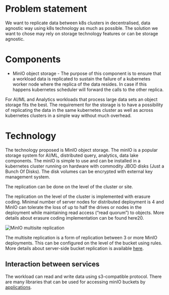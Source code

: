 
# Problem statement

We want to replicate data between k8s clusters in decentralised, data agnostic way using k8s technology as much as possible. The solution we want to chose may rely on storage technology features or can be storage agnostic.

# Components

- MinIO object storage - The purpose of this component is to ensure that a workload data is replicated to sustain the failure of a kubernetes worker node where the replica of the data resides. In case if this happens kubernetes scheduler will forward the calls to the other replica. 

For AI/ML and Analytics workloads that process large data sets an object storage fits the best. The requirement for the storage is to have a possibility of replicating the data in the same kubernetes cluster as well as across kubernetes clusters in a simple way without much overhead. 

# Technology

The technology proposed is MinIO object storage. The minIO is a popular storage system for AI/ML, distributed query, analytics, data lake components. The minIO is simple to use and can be installed in a kubernetes cluster running on hardware with commodity JBOD disks (Just a Bunch Of Disks). The disk volumes can be encrypted with external key management system. 

The replication can be done on the level of the cluster or site.

The replication on the level of the cluster is implemented with erasure coding. Minimal number of server nodes for distributed deployment is 4 and MinIO can tolerate the loss of up to half the drives or nodes in the deployment while maintaining read access (“read quorum”) to objects. More details about erasure coding implementation can be found here20. 

![MinIO multisite replication ](0002_data-replica-service/fig1.png)

The multisite replication is a form of replication between 3 or more MinIO deployments. This can be configured on the level of the bucket using rules. More details about server-side bucket replication is available [here](https://min.io/docs/minio/linux/operations/concepts/erasure-coding.html#minio-erasure-coding).  

## Interaction between services

The workload can read and write data using s3-compatible protocol. There are many libraries that can be used for accessing minIO buckets by [applications](https://min.io/docs/minio/linux/administration/bucket-replication.html#minio-bucket-replication-serverside). 

 